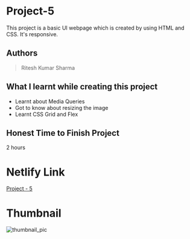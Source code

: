 
# Project-5

This project is a basic UI webpage which is created by using HTML and CSS. It's responsive.





## Authors

 >Ritesh Kumar Sharma


## What I learnt while creating this project

- Learnt about Media Queries
- Got to know about resizing the image
- Learnt CSS Grid and Flex



## Honest Time to Finish Project

2 hours



# Netlify Link

[Project - 5](https://project-05-rk.netlify.app/)

# Thumbnail

![thumbnail_pic](thumbnail.jpg)